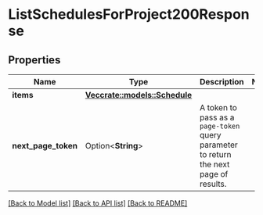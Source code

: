 # ListSchedulesForProject200Response

## Properties

Name | Type | Description | Notes
------------ | ------------- | ------------- | -------------
**items** | [**Vec<crate::models::Schedule>**](Schedule.md) |  | 
**next_page_token** | Option<**String**> | A token to pass as a `page-token` query parameter to return the next page of results. | 

[[Back to Model list]](../README.md#documentation-for-models) [[Back to API list]](../README.md#documentation-for-api-endpoints) [[Back to README]](../README.md)


